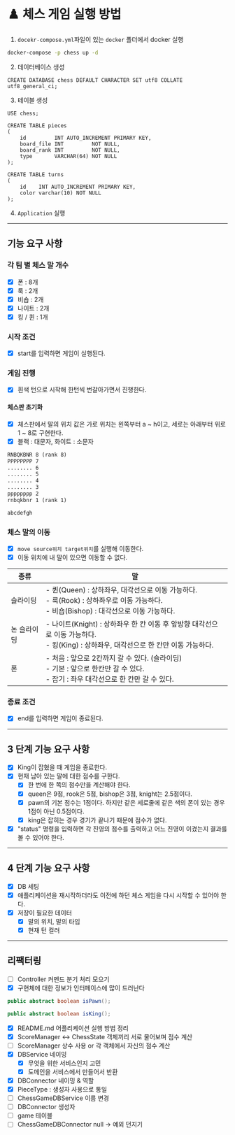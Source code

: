 # ♟️ 체스 게임 실행 방법

1. `docekr-compose.yml`파일이 있는 `docker` 폴더에서 docker 실행
```zsh
docker-compose -p chess up -d
```

2. 데이터베이스 생성
```mysql
CREATE DATABASE chess DEFAULT CHARACTER SET utf8 COLLATE utf8_general_ci;
```

3. 테이블 생성
```mysql
USE chess;

CREATE TABLE pieces
(
    id         INT AUTO_INCREMENT PRIMARY KEY,
    board_file INT         NOT NULL,
    board_rank INT         NOT NULL,
    type       VARCHAR(64) NOT NULL
);

CREATE TABLE turns
(
    id    INT AUTO_INCREMENT PRIMARY KEY,
    color varchar(10) NOT NULL
);
```

4. `Application` 실행

---

## 기능 요구 사항

### 각 팀 별 체스 말 개수

- [x] 폰 : 8개
- [x] 룩 : 2개
- [x] 비숍 : 2개
- [x] 나이트 : 2개
- [x] 킹 / 퀸 : 1개

### 시작 조건

- [x] start를 입력하면 게임이 실행된다.

### 게임 진행

- [x] 흰색 턴으로 시작해 한턴씩 번갈아가면서 진행한다.

#### 체스판 초기화

- [x] 체스판에서 말의 위치 값은 가로 위치는 왼쪽부터 a ~ h이고, 세로는 아래부터 위로 1 ~ 8로 구현한다.
- [x] 블랙 : 대문자, 화이트 : 소문자

```markdown
RNBQKBNR 8 (rank 8)
PPPPPPPP 7
........ 6
........ 5
........ 4
........ 3
pppppppp 2
rnbqkbnr 1 (rank 1)

abcdefgh
```

### 체스 말의 이동

- [x] `move source위치 target위치`를 실행해 이동한다.
- [x] 이동 위치에 내 말이 있으면 이동할 수 없다.

| 종류     | 말                                                                                                      |
|--------|--------------------------------------------------------------------------------------------------------|
| 슬라이딩   |- 퀸(Queen) : 상하좌우, 대각선으로 이동 가능하다.<br /> - 룩(Rook) : 상하좌우로 이동 가능하다. <br /> - 비숍(Bishop) : 대각선으로 이동 가능하다. |
| 논 슬라이딩 |- 나이트(Knight) : 상하좌우 한 칸 이동 후 앞방향 대각선으로 이동 가능하다.<br /> - 킹(King) : 상하좌우, 대각선으로 한 칸만 이동 가능하다.|
|폰|- 처음 : 앞으로 2칸까지 갈 수 있다. (슬라이딩)<br />- 기본 : 앞으로 한칸만 갈 수 있다.<br />- 잡기 : 좌우 대각선으로 한 칸만 갈 수 있다.|


### 종료 조건

- [x] end를 입력하면 게임이 종료된다.

---

## 3 단계 기능 요구 사항
- [x] King이 잡혔을 때 게임을 종료한다.
- [x] 현재 남아 있는 말에 대한 점수를 구한다.
  - [x] 한 번에 한 쪽의 점수만을 계산해야 한다.
  - [x] queen은 9점, rook은 5점, bishop은 3점, knight는 2.5점이다.
  - [x] pawn의 기본 점수는 1점이다. 하지만 같은 세로줄에 같은 색의 폰이 있는 경우 1점이 아닌 0.5점이다.
  - [x] king은 잡히는 경우 경기가 끝나기 때문에 점수가 없다.
- [x] "status" 명령을 입력하면 각 진영의 점수를 출력하고 어느 진영이 이겼는지 결과를 볼 수 있어야 한다.

---

## 4 단계 기능 요구 사항
- [x] DB 세팅
- [x] 애플리케이션을 재시작하더라도 이전에 하던 체스 게임을 다시 시작할 수 있어야 한다.
- [x] 저장이 필요한 데이터
  - [x] 말의 위치, 말의 타입
  - [x] 현재 턴 컬러

---

## 리팩터링
- [ ] Controller 커멘드 분기 처리 모으기
- [x] 구현체에 대한 정보가 인터페이스에 많이 드러난다
```java
public abstract boolean isPawn();

public abstract boolean isKing();
```
- [x] README.md 어플리케이션 실행 방법 정리
- [x] ScoreManager ↔️ ChessState 객체끼리 서로 물어보며 점수 계산
- [ ] ScoreManager 상수 사용 or 각 객체에서 자신의 점수 계산
- [x] DBService 네이밍
  - [x] 무엇을 위한 서비스인지 고민
  - [x] 도메인을 서비스에서 만들어서 반환
- [x] DBConnector 네이밍 & 역할
- [x] PieceType : 생성자 사용으로 통일
- [ ] ChessGameDBService 이름 변경
- [ ] DBConnector 생성자
- [ ] game 테이블
- [ ] ChessGameDBConnector null -> 예외 던지기
